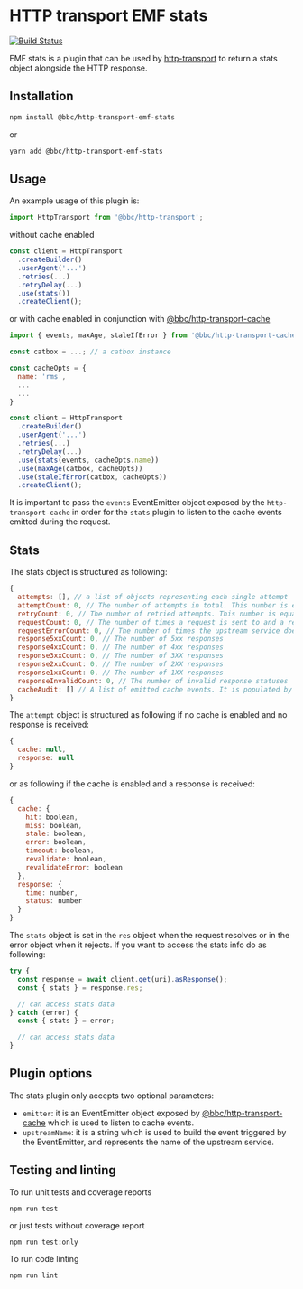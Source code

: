 # HTTP transport EMF stats
[![Build Status](https://travis-ci.org/bbc/http-transport-emf-stats.svg?branch=master)](https://travis-ci.org/bbc/http-transport-emf-stats)

EMF stats is a plugin that can be used by [http-transport](https://github.com/bbc/http-transport) to return a stats object alongside the HTTP response.

## Installation

```bash
npm install @bbc/http-transport-emf-stats
```

or

```bash
yarn add @bbc/http-transport-emf-stats
```

## Usage

An example usage of this plugin is:

```js
import HttpTransport from '@bbc/http-transport';
```

without cache enabled

```js
const client = HttpTransport
  .createBuilder()
  .userAgent('...')
  .retries(...)
  .retryDelay(...)
  .use(stats())
  .createClient();
```

or with cache enabled in conjunction with [@bbc/http-transport-cache](https://github.com/bbc/http-transport-cache)

```js
import { events, maxAge, staleIfError } from '@bbc/http-transport-cache';

const catbox = ...; // a catbox instance

const cacheOpts = {
  name: 'rms',
  ...
  ...
}

const client = HttpTransport
  .createBuilder()
  .userAgent('...')
  .retries(...)
  .retryDelay(...)
  .use(stats(events, cacheOpts.name))
  .use(maxAge(catbox, cacheOpts))
  .use(staleIfError(catbox, cacheOpts))
  .createClient();
```

It is important to pass the `events` EventEmitter object exposed by the `http-transport-cache` in order for the `stats` plugin to listen to the cache events emitted during the request.

## Stats

The stats object is structured as following:

```js
{
  attempts: [], // a list of objects representing each single attempt
  attemptCount: 0, // The number of attempts in total. This number is equal to "attempts.length".
  retryCount: 0, // The number of retried attempts. This number is equal to "attemptCount - 1".
  requestCount: 0, // The number of times a request is sent to and a response is received from the upstream
  requestErrorCount: 0, // The number of times the upstream service doesn't respond
  response5xxCount: 0, // The number of 5xx responses
  response4xxCount: 0, // The number of 4xx responses
  response3xxCount: 0, // The number of 3XX responses
  response2xxCount: 0, // The number of 2XX responses
  response1xxCount: 0, // The number of 1XX responses
  responseInvalidCount: 0, // The number of invalid response statuses
  cacheAudit: [] // A list of emitted cache events. It is populated by for troubleshooting/logging purposes
}
```

The `attempt` object is structured as following if no cache is enabled and no response is received:

```js
{
  cache: null,
  response: null
}
```

or as following if the cache is enabled and a response is received:

```js
{
  cache: {
    hit: boolean,
    miss: boolean,
    stale: boolean,
    error: boolean,
    timeout: boolean,
    revalidate: boolean,
    revalidateError: boolean
  },
  response: {
    time: number,
    status: number
  }
}
```

The `stats` object is set in the `res` object when the request resolves or in the error object when it rejects. If you want to access the stats info do as following:

```js
try {
  const response = await client.get(uri).asResponse();
  const { stats } = response.res;

  // can access stats data
} catch (error) {
  const { stats } = error;

  // can access stats data
}
```

## Plugin options

The stats plugin only accepts two optional parameters:

- `emitter`: it is an EventEmitter object exposed by [@bbc/http-transport-cache](https://github.com/bbc/http-transport-cache) which is used to listen to cache events.
- `upstreamName`: it is a string which is used to build the event triggered by the EventEmitter, and represents the name of the upstream service.

## Testing and linting

To run unit tests and coverage reports

```
npm run test
```

or just tests without coverage report

```
npm run test:only
```

To run code linting

```
npm run lint
```

